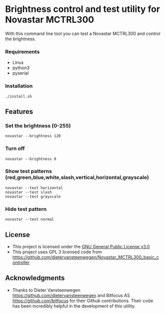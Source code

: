 # Brightness control and test utility for Novastar MCTRL300

With this command line tool you can test a Novastar MCTRL300 and control the brightness.

### Requirements
- Linux
- python3
- pyserial 

### Installation
```console
./install.sh
```

## Features

### Set the brightness (0-255)
```console
novastar --brightness 120
```

### Turn off
```console
novastar --brightness 0
```

### Show test patterns (red,green,blue,white,slash,vertical,horizontal,grayscale)
```console
novastar --test horizontal
novastar --test slash
novastar --test grayscale
```

### Hide test pattern
```console
novastar --test normal
```

## License

- This project is licensed under the [GNU General Public License v3.0](LICENSE)
- This project uses GPL 3 licensed code from https://github.com/dietervansteenwegen/Novastar_MCTRL300_basic_controller 

## Acknowledgments
- Thanks to Dieter Vansteenwegen https://github.com/dietervansteenwegen and Bitfocus AS https://github.com/bitfocus for their Github contributions. Their code has been incredibly helpful in the development of this utility.

